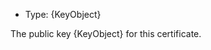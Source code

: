 <!-- YAML
added: v15.6.0
-->

* Type: {KeyObject}

The public key {KeyObject} for this certificate.

